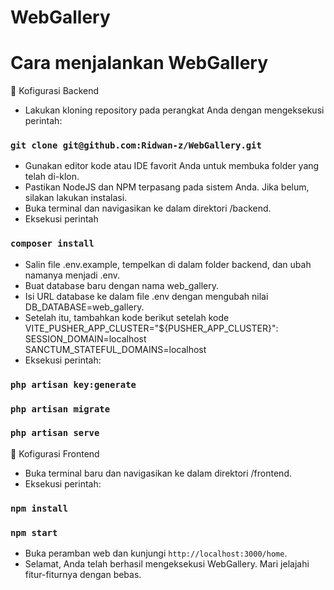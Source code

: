 # WebGallery

# Cara menjalankan WebGallery
🔸 Kofigurasi Backend
- Lakukan kloning repository pada perangkat Anda dengan mengeksekusi perintah:
### `git clone git@github.com:Ridwan-z/WebGallery.git`
- Gunakan editor kode atau IDE favorit Anda untuk membuka folder yang telah di-klon.
- Pastikan NodeJS dan NPM terpasang pada sistem Anda. Jika belum, silakan lakukan instalasi.
- Buka terminal dan navigasikan ke dalam direktori /backend.
- Eksekusi perintah
### `composer install`
- Salin file .env.example, tempelkan di dalam folder backend, dan ubah namanya menjadi .env.
- Buat database baru dengan nama web_gallery.
- Isi URL database ke dalam file .env dengan mengubah nilai DB_DATABASE=web_gallery.
- Setelah itu, tambahkan kode berikut setelah kode VITE_PUSHER_APP_CLUSTER="${PUSHER_APP_CLUSTER}":
SESSION_DOMAIN=localhost
SANCTUM_STATEFUL_DOMAINS=localhost
- Eksekusi perintah:
### `php artisan key:generate`
### `php artisan migrate`
### `php artisan serve`

🔸 Kofigurasi Frontend
- Buka terminal baru dan navigasikan ke dalam direktori /frontend.
- Eksekusi perintah: 
### `npm install`
### `npm start`
- Buka peramban web dan kunjungi `http://localhost:3000/home`.
- Selamat, Anda telah berhasil mengeksekusi WebGallery. Mari jelajahi fitur-fiturnya dengan bebas.